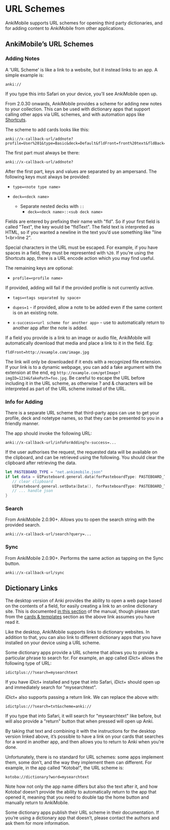 # URL Schemes

AnkiMobile supports URL schemes for opening third party dictionaries,
and for adding content to AnkiMobile from other applications.

## AnkiMobile’s URL Schemes

### Adding Notes

A 'URL Scheme' is like a link to a website, but it instead links to an
app. A simple example is:

    anki://

If you type this into Safari on your device, you’ll see AnkiMobile open
up.

From 2.0.30 onwards, AnkiMobile provides a scheme for adding new notes
to your collection. This can be used with dictionary apps that support
calling other apps via URL schemes, and with automation apps like
[Shortcuts](https://support.apple.com/guide/shortcuts/welcome/ios).

The scheme to add cards looks like this:

    anki://x-callback-url/addnote?profile=User%201&type=Basic&deck=Default&fldFront=front%20text&fldBack=back%20text

The first part must always be there:

    anki://x-callback-url/addnote?

After the first part, keys and values are separated by an ampersand. The
following keys must always be provided:

- `type=<note type name>`

- `deck=<deck name>`
  - Separate nested decks with `::`
    - `deck=<deck name>::<sub deck name>`

Fields are entered by prefixing their name with "fld". So if your first
field is called "Text", the key would be "fldText". The field text is
interpreted as HTML, so if you wanted a newline in the text you’d use
something like "line 1&lt;br&gt;line 2".

Special characters in the URL must be escaped. For example, if you have
spaces in a field, they must be represented with `%20`. If you’re using
the Shortcuts app, there is a URL encode action which you may find
useful.

The remaining keys are optional:

- `profile=<profile name>`

If provided, adding will fail if the provided profile is not currently active.

- `tags=<tags separated by space>`

- `dupes=1` - if provided, allow a note to be added even if the same
  content is on an existing note.

- `x-success=<url scheme for another app>` - use to automatically
  return to another app after the note is added.

If a field you provide is a link to an image or audio file, AnkiMobile
will automatically download that media and place a link to it in the
field. Eg:

    fldFront=http://example.com/image.jpg

The link will only be downloaded if it ends with a recognized file
extension. If your link is to a dynamic webpage, you can add a fake
argument with the extension at the end, eg
`http://example.com/getImage?imgID=1234&fakePath=foo.jpg`. Be careful to
escape the URL before including it in the URL scheme, as otherwise ? and
& characters will be interpreted as part of the URL scheme instead of
the URL.

### Info for Adding

There is a separate URL scheme that third-party apps can use to get your profile, deck
and notetype names, so that they can be presented to you in a friendly manner.

The app should invoke the following URL:

`anki://x-callback-url/infoForAdding?x-success=...`

If the user authorises the request, the requested data will be available on the clipboard,
and can be retrieved using the following. You should clear the clipboard after retrieving
the data.

```swift
let PASTEBOARD_TYPE = "net.ankimobile.json"
if let data = UIPasteboard.general.data(forPasteboardType: PASTEBOARD_TYPE) {
   // clear clipboard
   UIPasteboard.general.setData(Data(), forPasteboardType: PASTEBOARD_TYPE)
   // ... handle json
}
```

### Search

From AnkiMobile 2.0.90+. Allows you to open the search string with the provided
search.

`anki://x-callback-url/search?query=...`

### Sync

From AnkiMobile 2.0.90+. Performs the same action as tapping on the Sync button.

`anki://x-callback-url/sync`

## Dictionary Links

The desktop version of Anki provides the ability to open a web page
based on the contents of a field, for easily creating a link to an
online dictionary site. This is documented [in this section](https://docs.ankiweb.net/templates/fields.html#dictionary-links) of
the manual, though please start from the [cards & templates](https://docs.ankiweb.net/templates/intro.html) section
as the above link assumes you have read it.

Like the desktop, AnkiMobile supports links to dictionary websites. In
addition to that, you can also link to different dictionary apps that
you have installed on your device using a URL scheme.

Some dictionary apps provide a URL scheme that allows you to provide a
particular phrase to search for. For example, an app called iDict+
allows the following type of URL:

    idictplus://?search=mysearchtext

If you have iDict+ installed and type that into Safari, iDict+ should
open up and immediately search for "mysearchtext".

iDict+ also supports passing a return link. We can replace the above
with:

    idictplus://?search=txt&scheme=anki://

If you type that into Safari, it will search for "mysearchtext" like
before, but will also provide a "return" button that when pressed will
open up Anki.

By taking that text and combining it with the instructions for the
desktop version linked above, it’s possible to have a link on your cards
that searches for a word in another app, and then allows you to return
to Anki when you’re done.

Unfortunately, there is no standard for URL schemes: some apps implement
them, some don’t, and the way they implement them can different. For
example, in the app called "Kotoba!", the URL scheme is:

    kotoba://dictionary?word=mysearchtext

Note how not only the app name differs but also the text after it, and
how Kotoba! doesn’t provide the ability to automatically return to the
app that opened it, meaning that you need to double tap the home button
and manually return to AnkiMobile.

Some dictionary apps publish their URL scheme in their documentation. If
you’re using a dictionary app that doesn’t, please contact the authors
and ask them for more information.
